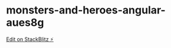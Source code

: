 # monsters-and-heroes-angular-aues8g

[Edit on StackBlitz ⚡️](https://stackblitz.com/edit/monsters-and-heroes-angular-aues8g)